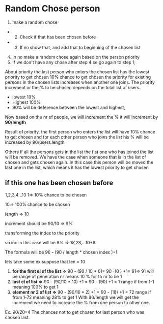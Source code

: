 # Random Chose person

1. make a random chose
  - 2. Check if that has been chosen before
  - 3. If no show that, and add that to beginning of the chosen list
4. In no make a random chose again based on the person priority
4. If we don't have any chose after step 4 se go again to step 1;


About priority
  the last person who enters the chosen list has the lowest priority to get chosen
          10% chance to get chosen
 the priority for existing persons in the chosen lists increases when another one joins.
The priority increment or the % to be chosen depends on the total list of users.
 - lowest 10%
 - Highest 100%
 - 90% will be deference between the lowest and highest, 
 
Now based on the nr of people, we will increment the % it will increment by **90/length**

Result of priority.
the first person who enters the list will have 10% chance to get chosen and for each other person who
joins the list his % will be increased by 90/users.length


Others
      If all the persons gets in the list the fist one who has joined the list will be removed.
 We have the case when someone that is in the list of chosen and gets chosen again.
 In this case this person will be moved the last one in the list, which means it has the lowest priority to get chosen

##  if this one has been chosen before
1,2,3,4...10
1=> 10% chance to be chosen

10=> 100% chance to be chosen

length => 10

increment should be 90/10 => 9%

transforming the index to the priority

so inc in this case will be 8% => 1*8,2*8,...10*8

 The formula will be 90 - (90 / length * chosen index )+1

lets take some ex suppose that len = 10
  1. **for the first el of the list =>** 90 - (90 / 10 * 0)= 90 -(0 ) +1= 91=> 91 will be range of generation nr means 10 % for th nr to be 1
  2. **last el of list =>** 90 - (90/10 * 10) +1 = 90 - (90) +1 = 1 range if from 1-1 meaning 100% to get 1
  3. **element nr 2 of list =>** 90 - (90/10 * 2) +1 = 90 - (18) +1 = 72 range if from 1-72 meaning 28% to get 1
 With 90/length we will get the increment we need to increase the % from one person to other one. 

Ex. 90/20=4 The chances not to get chosen for last person who was chosen last.

